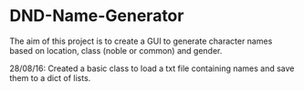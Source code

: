 # DND-Name-Generator
The aim of this project is to create a GUI to generate character names based on location, class (noble or common) and gender.

28/08/16:
 Created a basic class to load a txt file containing names and save them to a dict of lists.
